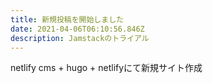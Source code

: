 ```yaml
---
title: 新規投稿を開始しました
date: 2021-04-06T06:10:56.846Z
description: Jamstackのトライアル
---
```

netlify cms + hugo + netlifyにて新規サイト作成